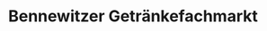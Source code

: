 ---
title: "Bennewitzer Getränkefachmarkt"
url: /bennewitz/bennewitzer-getraenkefachmarkt/
shop: Getränke
---